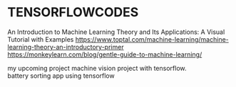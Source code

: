 # TENSORFLOWCODES
An Introduction to Machine Learning Theory and Its Applications: A Visual Tutorial with Examples
https://www.toptal.com/machine-learning/machine-learning-theory-an-introductory-primer
https://monkeylearn.com/blog/gentle-guide-to-machine-learning/

my upcoming project machine vision project with tensorflow.<br>
battery sorting app using tensorflow
